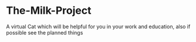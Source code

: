 # The-Milk-Project
A virtual Cat which will be helpful for you in your work and education, also if possible see the planned things
